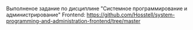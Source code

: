 Выполненое задание по дисциплине "Системное программирование и администрирование"
Frontend: https://github.com/Hosstell/system-programming-and-administration-frontend/tree/master
